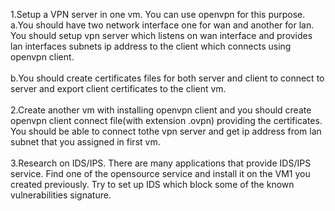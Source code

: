 1.Setup a VPN server in one vm. You can use openvpn for this purpose.<br/>
  a.You should have two network interface one for wan and another for lan. You should setup vpn server which listens on wan interface and provides lan interfaces subnets ip address to the client which connects using openvpn client.<br/>
  <br/>
  b.You should create certificates files for both server and client to connect to server and export client certificates to the client vm.<br/>
<br/>
2.Create another vm with installing openvpn client and you should create openvpn client connect file(with extension .ovpn) providing the certificates. You should be able to connect tothe vpn server and get ip address from lan subnet that you assigned in first vm.<br/>
<br/>
3.Research on IDS/IPS. There are many applications that provide IDS/IPS service. Find one of the opensource service and install it on the VM1 you created previously. Try to set up IDS which block some of the known vulnerabilities signature.<br/>
